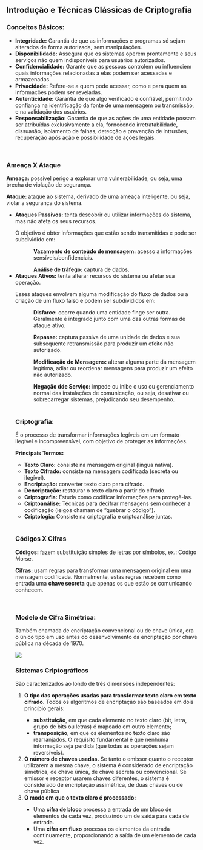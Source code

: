 <h2>Introdução e Técnicas Clássicas de Criptografia</h2>

<h3>Conceitos Básicos:</h3>
<ul>
  <li><b>Integridade:</b> Garantia de que as informações e programas só sejam alterados de forma autorizada, sem manipulações. </li>
  <li><b>Disponibilidade:</b> Assegura que os sistemas operem prontamente e seus serviços não quem indisponíveis para usuários autorizados. </li>
  <li><b>Confidencialidade:</b> Garante que as pessoas controlem ou influenciem quais informações relacionadas a elas podem ser acessadas e armazenadas.</li>
  <li><b>Privacidade:</b> Refere-se a quem pode acessar, como e para quem as informações podem ser reveladas.</li>
  <li><b>Autenticidade:</b> Garantia de que algo verificado e confiável, permitindo confiança na identificação da fonte de uma mensagem ou transmissão, e na validação dos usuários.</li>
  <li><b>Responsabilização:</b> Garantia de que as ações de uma entidade possam ser atribuídas exclusivamente a ela, fornecendo irretratabilidade, dissuasão, isolamento de falhas, detecção e prevenção de intrusões, recuperação após ação e possibilidade de ações legais.</li>
</ul>
<br>

<h3>Ameaça X Ataque</h3>
<p><b>Ameaça: </b> possível perigo a explorar uma vulnerabilidade, ou seja, uma brecha de violação de segurança.</p>
<p><b>Ataque: </b> ataque ao sistema, derivado de uma ameaça inteligente, ou seja, violar a segurança do sistema.</p>

<ul>
  <li><b>Ataques Passivos:</b> tenta descobrir ou utilizar informações do sistema, mas não afeta os seus recursos.
    <p>O objetivo é obter informações que estão sendo transmitidas e pode ser subdividido em:</p>
    <ul>
      <ol><b>Vazamento de conteúdo de mensagem:</b> acesso a informações sensíveis/confidenciais.</ol>
      <ol><b>Análise de tráfego:</b> captura de dados.</ol>
    </ul>
  </li>
  
  <li><b>Ataques Ativos:</b> tenta alterar recursos do sistema ou afetar sua operação.
    <p>Esses ataques envolvem alguma modificação do fluxo de dados ou a criação de um fluxo falso e podem ser subdivididos em:</p>
    <ul>
      <ol><b>Disfarce:</b> ocorre quando uma entidade finge ser outra. Geralmente é integrado junto com uma das outras formas de ataque ativo.</ol>
      <ol><b>Repasse:</b> captura passiva de uma unidade de dados e sua subsequente retransmissão para produzir um efeito não autorizado.</ol>
      <ol><b>Modificação de Mensagens:</b> alterar alguma parte da mensagem legítima, adiar ou reordenar mensagens para produzir um efeito não autorizado.</ol>
      <ol><b>Negação dde Serviço:</b> impede ou inibe o uso ou gerenciamento normal das instalações de comunicação, ou seja, desativar ou sobrecarregar sistemas, prejudicando seu desempenho.</ol>
    </u>  
  </li>
</ul>

<br>

<h3>Criptografia:</h3>
<p>É o processo de transformar informações legíveis em um formato ilegível e incompreensível, com objetivo de proteger as informações.</p>
<p><b>Principais Termos:</b></p>
  <ul>
    <li><b>Texto Claro:</b> consiste na mensagem original (lingua nativa).</li>
    <li><b>Texto Cifrado:</b> consiste na mensagem codificada (secreta ou ilegível).</li>
    <li><b>Encriptação:</b> converter texto claro para cifrado.</li>
    <li><b>Dencriptação:</b> restaurar o texto claro a partir do cifrado.</li>
    <li><b>Criptografia:</b> Estuda como codificar informações para protegê-las.</li>
    <li><b>Criptoanálise:</b> Técnicas para decifrar mensagens sem conhecer a codificação (leigos chamam de “quebrar o código”).</li>
    <li><b>Criptologia:</b> Consiste na criptografia e criptoanálise juntas.</li>
  </ul>
<br>

<h3>Códigos X Cifras</h3>
<p><b>Códigos: </b> fazem substituição simples de letras por símbolos, ex.: Código Morse.</p>
<p><b>Cifras: </b> usam regras para transformar uma mensagem original em uma mensagem codificada. Normalmente, estas regras recebem como entrada uma <b>chave secreta</b> que apenas os que estão se comunicando conhecem.</p>
<br>

<h3>Modelo de Cifra Simétrica:</h3>
<p> Também chamada de encriptação convencional ou de chave única, era o único tipo em uso antes do desenvolvimento da encriptação por chave pública na década de 1970.</p>
<img src="https://github.com/daneneutzling/seguranca_sistemas/assets/91130447/4e419692-61fb-40c0-b632-d01e477449ee">
<br>

<h3>Sistemas Criptográficos</h3>
<p>São caracterizados ao londo de três dimensões independentes:</p>
<ol>
  <li><b>O tipo das operações usadas para transformar texto claro em texto cifrado.</b> Todos os algoritmos de encriptação são baseados em dois princípio gerais:</li>
  <ul>
    <li><b>substituição</b>, em que cada elemento no texto claro (bit, letra, grupo de bits ou letras) é mapeado em outro elemento;</li>
    <li><b>transposição</b>, em que os elementos no texto claro são rearranjados. O requisito fundamental é que nenhuma informação seja perdida (que todas as operações sejam reversíveis).</li>
  </ul>
  
  <li><b>O número de chaves usadas.</b> Se tanto o emissor quanto o receptor utilizarem a mesma chave, o sistema é considerado de encriptação simétrica, de chave única, de chave secreta ou convencional. Se emissor e receptor usarem chaves diferentes, o sistema é considerado de encriptação assimétrica, de duas chaves ou de chave pública</li>

  <li><b>O modo em que o texto claro é processado:</b></li>
  <ul>
    <li>Uma <b>cifra de bloco</b> processa a entrada de um bloco de elementos de cada vez, produzindo um de saída para cada de entrada.</li>
    <li>Uma <b>cifra em fluxo</b> processa os elementos da entrada continuamente, proporcionando a saída de um elemento de cada vez.</li>
  </ul>
</ol>






